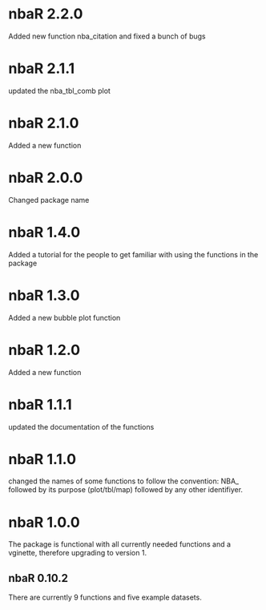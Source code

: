 # nbaR 2.2.0
Added new function nba_citation and fixed a bunch of bugs

# nbaR 2.1.1
updated the nba_tbl_comb plot

# nbaR 2.1.0
Added a new function

# nbaR 2.0.0
Changed package name

# nbaR 1.4.0
Added a tutorial for the people to get familiar with using the functions in the package

# nbaR 1.3.0
Added a new bubble plot function

# nbaR 1.2.0
Added a new function

# nbaR 1.1.1
updated the documentation of the functions

# nbaR 1.1.0
changed the names of some functions to follow the convention: NBA_ followed by its purpose (plot/tbl/map) followed by any other identifiyer.

# nbaR 1.0.0

The package is functional with all currently needed functions and a vginette, therefore upgrading to version 1. 

## nbaR 0.10.2

There are currently 9 functions and five example datasets.
